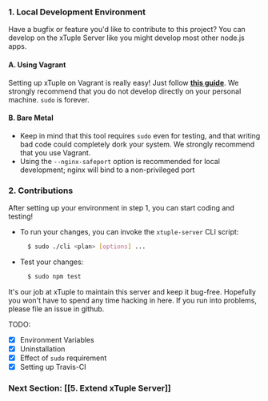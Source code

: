 ### 1. Local Development Environment
Have a bugfix or feature you'd like to contribute to this project? You can develop on the xTuple Server like you might develop most other node.js apps.
  
#### A. Using Vagrant
Setting up xTuple on Vagrant is really easy! Just follow **[this guide](https://github.com/xtuple/xtuple-server/wiki/Set-up-a-Vagrant-VM-for-the-xTuple-Server)**. We strongly recommend that you do not develop directly on your personal machine. `sudo` is forever.

#### B. Bare Metal
- Keep in mind that this tool requires `sudo` even for testing, and that writing bad code could completely dork your system. We strongly recommend that you use Vagrant.
- Using the `--nginx-safeport` option is recommended for local development; nginx will bind to a non-privileged port

### 2. Contributions
After setting up your environment in step 1, you can start coding and testing!
  - To run your changes, you can invoke the `xtuple-server` CLI script:
    ```bash
      $ sudo ./cli <plan> [options] ...
    ```  

  - Test your changes:
    ```bash
      $ sudo npm test
    ```

  It's our job at xTuple to maintain this server and keep it bug-free. Hopefully
  you won't have to spend any time hacking in here. If you run into problems,
  please file an issue in github.

TODO:
- [x] Environment Variables
- [x] Uninstallation
- [x] Effect of `sudo` requirement
- [x] Setting up Travis-CI

### Next Section: [[5. Extend xTuple Server]]